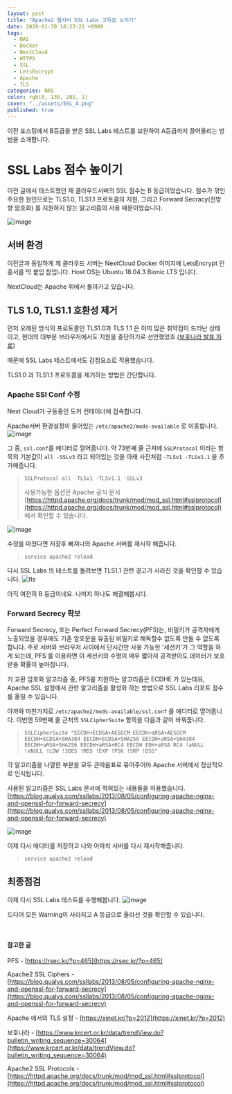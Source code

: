 ```yaml
---
layout: post
title: "Apache2 웹서버 SSL Labs 고득점 노리기"
date: 2020-01-30 18:23:21 +0900
tags:
  - NAS
  - Docker
  - NextCloud
  - HTTPS
  - SSL
  - LetsEncrypt
  - Apache
  - TLS
categories: NAS
color: rgb(0, 130, 201, 1)
cover: "../assets/SSL_A.png"
published: true
---
```


이전 포스팅에서 B등급을 받은 SSL Labs 테스트를 보완하여 A등급까지 끌어올리는 방법을 소개합니다.

<!-- excerpt -->

# SSL Labs 점수 높이기

이전 글에서 테스트했던 제 클라우드서버의 SSL 점수는 B 등급이었습니다.
점수가 깎인 주요한 원인으로는 TLS1.0, TLS1.1 프로토콜의 지원, 그리고 Forward Secracy(전방향 암호화) 를 지원하지 않는 알고리즘의 사용 때문이었습니다.

![image](https://user-images.githubusercontent.com/29659112/73431286-660b1300-4383-11ea-99ee-1f1ba45ebb5e.png)

## 서버 환경

이전글과 동일하게 제 클라우드 서버는 NextCloud Docker 이미지에 LetsEncrypt 인증서를 막 붙임 참입니다.
Host OS는 Ubuntu 18.04.3 Bionic LTS 입니다.

NextCloud는 Apache 위에서 돌아가고 있습니다.

## TLS 1.0, TLS1.1 호환성 제거

먼저 오래된 방식의 프로토콜인 TLS1.0과 TLS 1.1 은 이미 많은 취약점이 드러난 상태이고, 현대의 대부분 브라우저에서도 지원을 중단하기로 선언했었죠.([보호나라 발표 자료](https://www.krcert.or.kr/data/trendView.do?bulletin_writing_sequence=30064))

때문에 SSL Labs 테스트에서도 감점요소로 작용했습니다.

TLS1.0 과 TLS1.1 프로토콜을 제거하는 방법은 간단합니다.

### Apache SSl Conf 수정

Next Cloud가 구동중인 도커 컨테이너에 접속합니다.

Apache서버 환경설정이 들어있는 `/etc/apache2/mods-available` 로 이동합니다.
![image](https://user-images.githubusercontent.com/29659112/73434216-a79ebc80-4389-11ea-930b-1d4e6f34dc73.png)

그 중, `ssl.conf`를 에디터로 열어줍니다.
약 73번째 줄 근처에 `SSLProtocol` 이라는 항목의 기본값이 `all -SSLv3` 라고 되어있는 것을 아래 사진처럼 `-TLSv1 -TLSv1.1` 을 추가해줍니다.

> `SSLProtocol all -TLSv1 -TLSv1.1 -SSLv3`
>
> 사용가능한 옵션은 Apache 공식 문서 [https://httpd.apache.org/docs/trunk/mod/mod_ssl.html#sslprotocol](https://httpd.apache.org/docs/trunk/mod/mod_ssl.html#sslprotocol) 에서 확인할 수 있습니다.

![image](https://user-images.githubusercontent.com/29659112/73434284-c7ce7b80-4389-11ea-8445-e80ccc9c1303.png)

수정을 마쳤다면 저장후 빠져나와 Apache 서버를 재시작 해줍니다.

> `service apache2 reload`

다시 SSL Labs 의 테스트를 돌려보면 TLS1.1 관련 경고가 사라진 것을 확인할 수 있습니다.
![tls](https://user-images.githubusercontent.com/29659112/73433711-9bfec600-4388-11ea-8745-f99dffc30f04.png)

아직 여전히 B 등급이네요.
나머지 하나도 해결해봅시다.

### Forward Secrecy 확보

Forward Secrecy, 또는 Perfect Forward Secrecy(PFS)는, 비밀키가 공격자에게 노출되었을 경우에도 기존 암호문을 유출된 비밀키로 해독할수 없도록 만들 수 없도록 합니다. 주로 서버와 브라우저 사이에서 단시간만 사용 가능한 '세션키'가 그 역할을 하게 되는데, PFS 를 이용하면 이 세션키의 수명이 매우 짧아져 공격받아도 데이터가 보호받을 확률이 높아집니다.

키 교환 암호화 알고리즘 중, PFS를 지원하는 알고리즘은 ECDHE 가 있는데요, Apache SSL 설정에서 관련 알고리즘을 활성화 하는 방법으로 SSL Labs 리포트 점수를 올릴 수 있습니다.

아까와 마찬가지로 `/etc/apache2/mods-available/ssl.conf` 를 에디터로 열어줍니다.
이번엔 59번째 줄 근처의 `SSLCipherSuite` 항목을 다음과 같이 바꿔줍니다.

> `SSLCipherSuite "EECDH+ECDSA+AESGCM EECDH+aRSA+AESGCM EECDH+ECDSA+SHA384 EECDH+ECDSA+SHA256 EECDH+aRSA+SHA384 EECDH+aRSA+SHA256 EECDH+aRSA+RC4 EECDH EDH+aRSA RC4 !aNULL !eNULL !LOW !3DES !MD5 !EXP !PSK !SRP !DSS"`

각 알고리즘을 나열한 부분을 모두 큰따옴표로 묶어주어야 Apache 서버에서 정상적으로 인식됩니다.

사용된 알고리즘은 SSL Labs 문서에 적혀있는 내용들을 이용했습니다.
[https://blog.qualys.com/ssllabs/2013/08/05/configuring-apache-nginx-and-openssl-for-forward-secrecy](https://blog.qualys.com/ssllabs/2013/08/05/configuring-apache-nginx-and-openssl-for-forward-secrecy)

![image](https://user-images.githubusercontent.com/29659112/73436086-2fd29100-438d-11ea-8f65-2fb2d934965a.png)

이제 다시 에디터를 저장하고 나와 아파치 서버를 다시 재시작해줍니다.

> `service apache2 reload`

## 최종점검

이제 다시 SSL Labs 테스트를 수행해봅니다.
![image](https://user-images.githubusercontent.com/29659112/73436320-a7082500-438d-11ea-9b3d-62fa936fce0e.png)

드디어 모든 Warning이 사라지고 A 등급으로 올라선 것을 확인할 수 있습니다.

<br>

#### 참고한 글

PFS - [https://rsec.kr/?p=465](https://rsec.kr/?p=465)

Apache2 SSL Ciphers - [https://blog.qualys.com/ssllabs/2013/08/05/configuring-apache-nginx-and-openssl-for-forward-secrecy](https://blog.qualys.com/ssllabs/2013/08/05/configuring-apache-nginx-and-openssl-for-forward-secrecy)

Apache 에서의 TLS 설정 - [https://xinet.kr/?p=2012](https://xinet.kr/?p=2012)

보호나라 - [https://www.krcert.or.kr/data/trendView.do?bulletin_writing_sequence=30064](https://www.krcert.or.kr/data/trendView.do?bulletin_writing_sequence=30064)

Apache2 SSL Protocols - [https://httpd.apache.org/docs/trunk/mod/mod_ssl.html#sslprotocol](https://httpd.apache.org/docs/trunk/mod/mod_ssl.html#sslprotocol)
